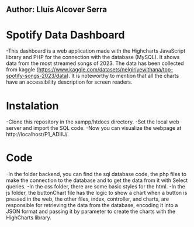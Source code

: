 ## Author: Lluís Alcover Serra


# Spotify Data Dashboard

-This dashboard is a web application made with the Highcharts JavaScript library and PHP for the connection with the database (MySQL). It shows data from the most streamed songs of 2023. The data has been collected from kaggle (https://www.kaggle.com/datasets/nelgiriyewithana/top-spotify-songs-2023/data). It is noteworthy to mention that all the charts have an accessibility description for screen readers.

# Instalation

-Clone this repository in the xampp/htdocs directory. 
-Set the local web server and import the SQL code.
-Now you can visualize the webpage at http://localhost/P1_ADIIU/.

# Code

-In the folder backend, you can find the sql database code, the php files to make the connection to the database and to get the data from it with Select queries.
-In the css folder, there are some basic styles for the html.
-In the js folder, the buttonChart file has the logic to show a chart when a button is pressed in the web, the other files, index, controller, and charts, are responsible for retrieving the data from the database, encoding it into a JSON format and passing it by parameter to create the charts with the HighCharts library.

